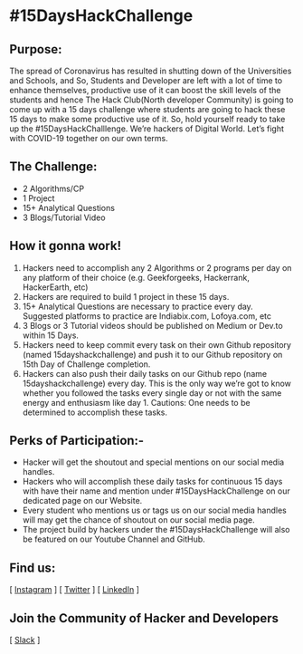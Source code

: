 # #15DaysHackChallenge

## Purpose:

The spread of Coronavirus has resulted in shutting down of the Universities and Schools, and So, Students and Developer are left with a lot of time to enhance themselves, productive use of it can boost the skill levels of the students and hence The Hack Club(North developer Community) is going to come up with a 15 days challenge where students are going to hack these 15 days to make some productive use of it. So, hold yourself ready to take up the #15DaysHackChalllenge.
We’re hackers of Digital World. Let’s fight with COVID-19 together on our own terms.
 

## The Challenge:
- 2 Algorithms/CP 
- 1 Project
- 15+ Analytical Questions
- 3 Blogs/Tutorial Video
 
## How it gonna work!
1. Hackers need to accomplish any 2 Algorithms or 2 programs per day on any platform of their choice (e.g. Geekforgeeks, Hackerrank, HackerEarth, etc)
2. Hackers are required to build 1 project in these 15 days.
3. 15+ Analytical Questions are necessary to practice every day. Suggested platforms to practice are Indiabix.com, Lofoya.com, etc
4. 3 Blogs or 3 Tutorial videos should be published on Medium or Dev.to within 15 Days.
5. Hackers need to keep commit every task on their own Github repository (named 15dayshackchallenge) and push it to our Github repository on 15th Day of Challenge completion.
6. Hackers can also push their daily tasks on our Github repo (name 15dayshackchallenge) every day. This is the only way we’re got to know whether you followed the tasks every single day or not with the same energy and enthusiasm like day 1.
Cautions: One needs to be determined to accomplish these tasks.
 

## Perks of Participation:- 
- Hacker will get the shoutout and special mentions on our social media handles.
- Hackers who will accomplish these daily tasks for continuous 15 days with have their name and mention under #15DaysHackChallenge on our dedicated page on our Website.
- Every student who mentions us or tags us on our social media handles will may get the chance of shoutout on our social media page.
- The project build by hackers under the #15DaysHackChallenge will also be featured on our Youtube Channel and GitHub.

## Find us:
[ [Instagram](https://www.instagram.com/thehackclub_ndc) ]  [ [Twitter](https://twitter.com/thehackclub_ndc) ]  [ [LinkedIn](https://www.linkedin.com/company/thehackclub-ndc) ]
## Join the Community of Hacker and Developers
[ [Slack](https://www.shortto.com/thehackclub) ]
